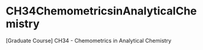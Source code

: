 # CH34ChemometricsinAnalyticalChemistry
[Graduate Course] CH34 - Chemometrics in Analytical Chemistry 
